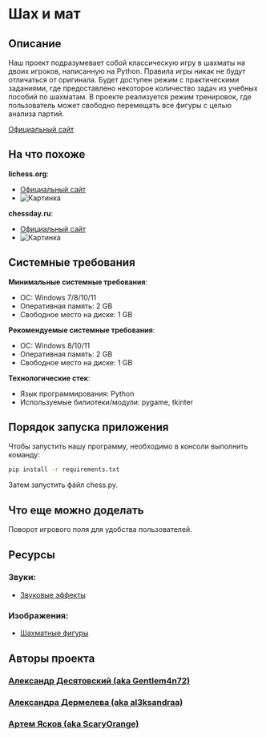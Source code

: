 # Шах и мат

## Описание

Наш проект подразумевает собой классическую игру в шахматы на двоих игроков, написанную на Python. Правила игры никак не будут отличаться от оригинала. Будет доступен режим с практическими заданиями, где предоставлено некоторое количество задач из учебных пособий по шахматам. В проекте реализуется режим тренировок, где пользователь может свободно перемещать все фигуры с целью анализа партий.

[Официальный сайт](https://github.com/Gentlem4n72/Pygame-Chess "Pygame-Chess")

## На что похоже

**lichess.org**:
- [Официальный сайт](https://lichess.org/ "Официальный сайт")
- ![Картинка](https://upload.wikimedia.org/wikipedia/commons/thumb/d/da/Lichess_Logo_2019.svg/440px-Lichess_Logo_2019.svg.png "Подсказка")

**chessday.ru**:
- [Официальный сайт](https://chessday.ru/ "Официальный сайт")
- ![Картинка](https://sun9-51.userapi.com/s/v1/if1/xwDW1NJjXN2-azqGC5EK6pJOmJj-cqj1jUARFoD2F765VtiU7shvQMpIpS2RmaCfr2Ncstjs.jpg?size=490x490&quality=96&crop=0,0,490,490&ava=1 "Подсказка")

## Системные требования

**Минимальные системные требования**:
- ОС: Windows 7/8/10/11
- Оперативная память: 2 GB
- Свободное место на диске: 1 GB

**Рекомендуемые системные требования**:
- ОС: Windows 8/10/11
- Оперативная память: 2 GB
- Свободное место на диске: 1 GB

**Технологические стек**:
- Язык программирования: Python
- Используемые билиотеки/модули: pygame, tkinter

## Порядок запуска приложения

Чтобы запустить нашу программу, необходимо в консоли выполнить команду:
```cmd
pip install -r requirements.txt
```
Затем запустить файл chess.py.

## Что еще можно доделать

Поворот игрового поля для удобства пользователей.

## Ресурсы

### Звуки:
- [Звуковые эффекты](https://freesound.org/)

### Изображения:
- [Шахматные фигуры](https://www.pngmart.com/ru/image/260374)


## Авторы проекта

### [Александр Десятовский (aka Gentlem4n72)](https://github.com/Gentlem4n72 "Gentlem4n72")
### [Александра Дермелева (aka al3ksandraa)](https://github.com/al3ksandraa "al3ksandraa")
### [Артем Ясков (aka ScaryOrange)](https://github.com/ScaryOrange "ScaryOrange")
